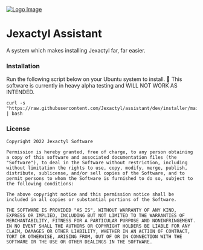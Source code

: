 [![Logo Image](https://cdn.discordapp.com/attachments/1012411945141424218/1012430446556090468/JexactylBannerBasic.jpg)](https://jexactyl.com)

# Jexactyl Assistant
A system which makes installing Jexactyl far, far easier.

### Installation
Run the following script below on your Ubuntu system to install.
:construction: This software is currently in heavy alpha testing and WILL NOT WORK AS INTENDED.

```
curl -s "https://raw.githubusercontent.com/Jexactyl/assistant/dev/installer/main" | bash
```

### License
```
Copyright 2022 Jexactyl Software

Permission is hereby granted, free of charge, to any person obtaining a copy of this software and associated documentation files (the "Software"), to deal in the Software without restriction, including without limitation the rights to use, copy, modify, merge, publish, distribute, sublicense, and/or sell copies of the Software, and to permit persons to whom the Software is furnished to do so, subject to the following conditions:

The above copyright notice and this permission notice shall be included in all copies or substantial portions of the Software.

THE SOFTWARE IS PROVIDED "AS IS", WITHOUT WARRANTY OF ANY KIND, EXPRESS OR IMPLIED, INCLUDING BUT NOT LIMITED TO THE WARRANTIES OF MERCHANTABILITY, FITNESS FOR A PARTICULAR PURPOSE AND NONINFRINGEMENT. IN NO EVENT SHALL THE AUTHORS OR COPYRIGHT HOLDERS BE LIABLE FOR ANY CLAIM, DAMAGES OR OTHER LIABILITY, WHETHER IN AN ACTION OF CONTRACT, TORT OR OTHERWISE, ARISING FROM, OUT OF OR IN CONNECTION WITH THE SOFTWARE OR THE USE OR OTHER DEALINGS IN THE SOFTWARE.
```

